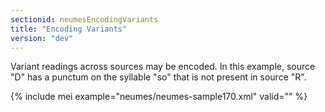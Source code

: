 ```yaml
---
sectionid: neumesEncodingVariants
title: "Encoding Variants"
version: "dev"
---
```


Variant readings across sources may be encoded. In this example, source "D" has a punctum on the syllable "so" that is not present in source "R".

{% include mei example="neumes/neumes-sample170.xml" valid="" %}
